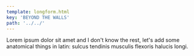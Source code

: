 ```yaml
---
template: longform.html
key: 'BEYOND THE WALLS'
path: '../../'
---
```


Lorem ipsum dolor sit amet and I don't know the rest, let's add some anatomical things in latin: sulcus tendinis musculis flexoris halucis longi.